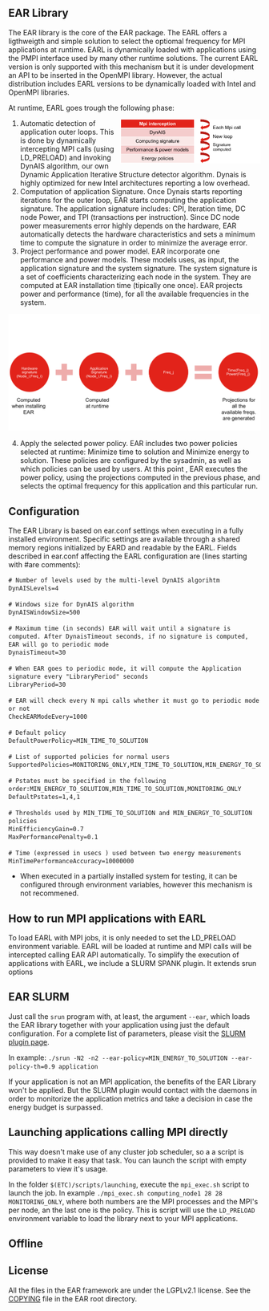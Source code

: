 EAR Library 
------------------
The EAR library is the core of the EAR package. The EARL offers a ligthweigth and simple solution to select the optiomal frequency for MPI applications at runtime. EARL is dynamically loaded with applications using the PMPI interface used by many other runtime solutions. The current EARL version is only supported with this mechanism but it is under development an API to be inserted in the OpenMPI library. However, the actual distribution includes EARL versions to be dynamically loaded with Intel and OpenMPI libraries.  

At runtime, EARL goes trough the following phase:

<img src="../../etc/images/EAR_stack.png" align="right" width="280">

1. Automatic detection of application outer loops. This is done by dynamically intercepting MPI calls (using LD_PRELOAD) and invoking DynAIS algorithm, our own Dynamic Application Iterative Structure detector algorithm. Dynais is highly optimized for new Intel architectures reporting a low overhead. 
2. Computation of application Signature. Once Dynais starts reporting iterations for the outer loop, EAR starts computing the application signature. The application signature includes: CPI, Iteration time, DC node Power, and TPI (transactions per instruction). Since DC node power measurements error highly depends on the hardware, EAR automatically detects the hardware characteristics and sets a minimum time to compute the signature in order to minimize the average error.
3. Project performance and power model. EAR incorporate one performance and power models. These models uses, as input, the application signature and the system signature. The system signature is a set of coefficients characterizing each node in the system. They are computed at EAR installation time (tipically one once). EAR projects power and performance (time), for all the available frequencies in the system.


<img src="../../etc/images/Projections.png"  align="centered" width="640">


4. Apply the selected power policy. EAR includes two power policies selected at runtime: Minimize time to solution and Minimize energy to solution. These policies are configured by the sysadmin, as well as which policies can be used by users. At this point , EAR executes the power policy, using the projections computed in the previous phase, and selects the optimal frequency for this application and this particular run.


Configuration
-------------
The EAR Library  is based on ear.conf settings when executing in a fully installed environment. Specific settings are available through a shared memory regions initialized by EARD and readable by the EARL. Fields described in ear.conf affecting the EARL configuration are (lines starting with #are comments):

```
# Number of levels used by the multi-level DynAIS algorihtm
DynAISLevels=4

# Windows size for DynAIS algorithm
DynAISWindowSize=500

# Maximum time (in seconds) EAR will wait until a signature is computed. After DynaisTimeout seconds, if no signature is computed, EAR will go to periodic mode
DynaisTimeout=30

# When EAR goes to periodic mode, it will compute the Application signature every "LibraryPeriod" seconds
LibraryPeriod=30

# EAR will check every N mpi calls whether it must go to periodic mode or not
CheckEARModeEvery=1000

# Default policy
DefaultPowerPolicy=MIN_TIME_TO_SOLUTION

# List of supported policies for normal users
SupportedPolicies=MONITORING_ONLY,MIN_TIME_TO_SOLUTION,MIN_ENERGY_TO_SOLUTION

# Pstates must be specified in the following order:MIN_ENERGY_TO_SOLUTION,MIN_TIME_TO_SOLUTION,MONITORING_ONLY 
DefaultPstates=1,4,1

# Thresholds used by MIN_TIME_TO_SOLUTION and MIN_ENERGY_TO_SOLUTION policies
MinEfficiencyGain=0.7
MaxPerformancePenalty=0.1

# Time (expressed in usecs ) used between two energy measurements 
MinTimePerformanceAccuracy=10000000
```


- When executed in a partially installed system for testing, it can be configured through environment variables, however this mechanism is not recommened. 


How to run MPI applications with EARL
-------------------------------------

To load EARL with MPI jobs, it is only needed to set the LD_PRELOAD environment variable. EARL will be loaded at runtime and MPI calls will be intercepted calling EAR API automatically.  To simplify the execution of applications with EARL, we include a SLURM SPANK plugin. It extends srun options



EAR SLURM
-------------------------
Just call the `srun` program with, at least, the argument `--ear`, which loads the EAR library together with your application using just the default configuration. For a complete list of parameters, please visit the [SLURM plugin page](https://github.com/BarcelonaSupercomputingCenter/EAR/tree/development/ear_slurm_plugin).

In example: `./srun -N2 -n2 --ear-policy=MIN_ENERGY_TO_SOLUTION --ear-policy-th=0.9 application`

If your application is not an MPI application, the benefits of the EAR Library won't be applied. But the SLURM plugin would contact with the daemons in order to monitorize the application metrics and take a decision in case the energy budget is surpassed.

Launching applications calling MPI directly
-------------------------------------------
This way doesn't make use of any cluster job scheduler, so a a script is provided to make it easy that task. You can launch the script with empty parameters to view it's usage.

In the folder `$(ETC)/scripts/launching`, execute the `mpi_exec.sh` script to launch the job. In example `./mpi_exec.sh computing_node1 28 28 MONITORING_ONLY`, where both numbers are the MPI processes and the MPI's per node, an the last one is the policy. This is script will use the `LD_PRELOAD` environment variable to load the library next to your MPI applications.

Offline
-------

License
-------
All the files in the EAR framework are under the LGPLv2.1 license. See the [COPYING](../../COPYING) file in the EAR root directory.


